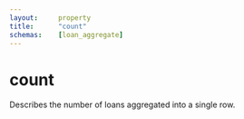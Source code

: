 ```yaml
---
layout:		property
title:		"count"
schemas:	[loan_aggregate]
---
```


# count
Describes the number of loans aggregated into a single row.
